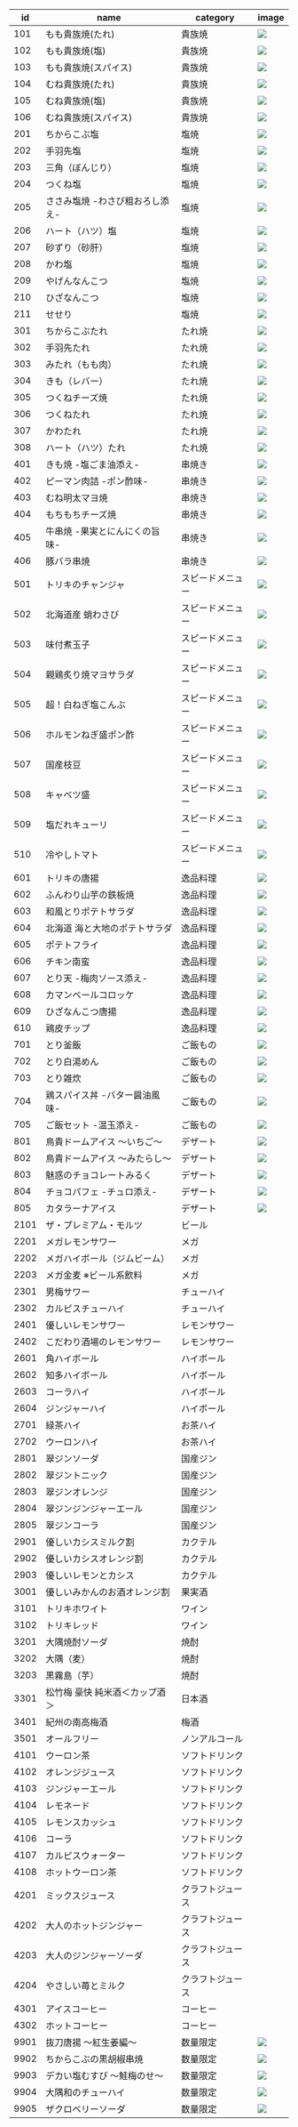 | id | name | category | image |
| --- | --- | --- | --- | 
| 101 | もも貴族焼(たれ) | 貴族焼 | ![](https://torikizoku.co.jp/assets/uploads/2024/03/momo_kizokuyaki_tare.jpg) |
| 102 | もも貴族焼(塩) | 貴族焼 | ![](https://torikizoku.co.jp/assets/uploads/2024/03/momo_kizokuyaki_shio.jpg) |
| 103 | もも貴族焼(スパイス) | 貴族焼 | ![](https://torikizoku.co.jp/assets/uploads/2024/03/momo_kizokuyaki_spice.jpg) |
| 104 | むね貴族焼(たれ) | 貴族焼 | ![](https://torikizoku.co.jp/assets/uploads/2024/03/mune_kizokuyaki_tare.jpg) |
| 105 | むね貴族焼(塩) | 貴族焼 | ![](https://torikizoku.co.jp/assets/uploads/2024/03/mune_kizokuyaki_shio.jpg) |
| 106 | むね貴族焼(スパイス) | 貴族焼 | ![](https://torikizoku.co.jp/assets/uploads/2024/03/mune_kizokuyaki_spice.jpg) |
| 201 | ちからこぶ塩 | 塩焼 | ![](https://torikizoku.co.jp/assets/uploads/2023/05/shio_chikarakobu.jpg) |
| 202 | 手羽先塩 | 塩焼 | ![](https://torikizoku.co.jp/assets/uploads/2023/05/shio_tebasaki.jpg) |
| 203 | 三角（ぼんじり） | 塩焼 | ![](https://torikizoku.co.jp/assets/uploads/2023/05/shio_sankaku.jpg) |
| 204 | つくね塩 | 塩焼 | ![](https://torikizoku.co.jp/assets/uploads/2023/05/shio_tsukune.jpg) |
| 205 | ささみ塩焼 -わさび粗おろし添え- | 塩焼 | ![](https://torikizoku.co.jp/assets/uploads/2023/05/shio_sasami.jpg) |
| 206 | ハート（ハツ）塩 | 塩焼 | ![](https://torikizoku.co.jp/assets/uploads/2023/05/shio_heart.jpg) |
| 207 | 砂ずり（砂肝） | 塩焼 | ![](https://torikizoku.co.jp/assets/uploads/2023/05/shio_sunazuri.jpg) |
| 208 | かわ塩 | 塩焼 | ![](https://torikizoku.co.jp/assets/uploads/2023/05/shio_kawa.jpg) |
| 209 | やげんなんこつ | 塩焼 | ![](https://torikizoku.co.jp/assets/uploads/2023/05/shio_yagen.jpg) |
| 210 | ひざなんこつ | 塩焼 | ![](https://torikizoku.co.jp/assets/uploads/2023/05/shio_nankotsu.jpg) |
| 211 | せせり | 塩焼 | ![](https://torikizoku.co.jp/assets/uploads/2023/05/shio_seseri.jpg) |
| 301 | ちからこぶたれ | たれ焼 | ![](https://torikizoku.co.jp/assets/uploads/2023/05/tare_chikarakobu.jpg) |
| 302 | 手羽先たれ | たれ焼 | ![](https://torikizoku.co.jp/assets/uploads/2023/05/tare_tebasaki.jpg) |
| 303 | みたれ（もも肉） | たれ焼 | ![](https://torikizoku.co.jp/assets/uploads/2023/05/tare_mi.jpg) |
| 304 | きも（レバー） | たれ焼 | ![](https://torikizoku.co.jp/assets/uploads/2023/05/tare_kimo.jpg) |
| 305 | つくねチーズ焼 | たれ焼 | ![](https://torikizoku.co.jp/assets/uploads/2023/05/tare_tsukunecheese.jpg) |
| 306 | つくねたれ | たれ焼 | ![](https://torikizoku.co.jp/assets/uploads/2023/05/tare_tsukune.jpg) |
| 307 | かわたれ | たれ焼 | ![](https://torikizoku.co.jp/assets/uploads/2023/05/tare_kawa.jpg) |
| 308 | ハート（ハツ）たれ | たれ焼 | ![](https://torikizoku.co.jp/assets/uploads/2023/05/tare_heart.jpg) |
| 401 | きも焼 -塩ごま油添え- | 串焼き | ![](https://torikizoku.co.jp/assets/uploads/2023/05/kushi_kimo_shiogomaabura.jpg) |
| 402 | ピーマン肉詰 -ポン酢味- | 串焼き | ![](https://torikizoku.co.jp/assets/uploads/2023/05/kushi_piman.jpg) |
| 403 | むね明太マヨ焼 | 串焼き | ![](https://torikizoku.co.jp/assets/uploads/2023/05/kushi_munementai.jpg) |
| 404 | もちもちチーズ焼 | 串焼き | ![](https://torikizoku.co.jp/assets/uploads/2023/05/kushi_mochicheese.jpg) |
| 405 | 牛串焼 -果実とにんにくの旨味- | 串焼き | ![](https://torikizoku.co.jp/assets/uploads/2023/05/kushi_gyu.jpg) |
| 406 | 豚バラ串焼 | 串焼き | ![](https://torikizoku.co.jp/assets/uploads/2023/05/kushi_butabara.jpg) |
| 501 | トリキのチャンジャ | スピードメニュー | ![](https://torikizoku.co.jp/assets/uploads/2023/08/chanja.jpg) |
| 502 | 北海道産 蛸わさび | スピードメニュー | ![](https://torikizoku.co.jp/assets/uploads/2023/08/takowasa.jpg) |
| 503 | 味付煮玉子 | スピードメニュー | ![](https://torikizoku.co.jp/assets/uploads/2023/08/nitamago.jpg) |
| 504 | 親鶏炙り焼マヨサラダ | スピードメニュー | ![](https://torikizoku.co.jp/assets/uploads/2023/05/oyadori_aburimayo.jpg) |
| 505 | 超！白ねぎ塩こんぶ | スピードメニュー | ![](https://torikizoku.co.jp/assets/uploads/2023/05/shironegi_shiokonbu.jpg) |
| 506 | ホルモンねぎ盛ポン酢 | スピードメニュー | ![](https://torikizoku.co.jp/assets/uploads/2023/05/hormone.jpg) |
| 507 | 国産枝豆 | スピードメニュー | ![](https://torikizoku.co.jp/assets/uploads/2023/05/edamame.jpg) |
| 508 | キャベツ盛 | スピードメニュー | ![](https://torikizoku.co.jp/assets/uploads/2023/05/cabbagemori.jpg) |
| 509 | 塩だれキューリ | スピードメニュー | ![](https://torikizoku.co.jp/assets/uploads/2023/05/shiodare_kyuri.jpg) |
| 510 | 冷やしトマト | スピードメニュー | ![](https://torikizoku.co.jp/assets/uploads/2024/02/hiyashi_tomato.jpg) |
| 601 | トリキの唐揚 | 逸品料理 | ![](https://torikizoku.co.jp/assets/uploads/2023/05/karaage.jpg) |
| 602 | ふんわり山芋の鉄板焼 | 逸品料理 | ![](https://torikizoku.co.jp/assets/uploads/2023/05/yamaimo_teppan.jpg) |
| 603 | 和風とりポテトサラダ | 逸品料理 | ![](https://torikizoku.co.jp/assets/uploads/2024/02/wafu_toripotato_sarada.jpg) |
| 604 | 北海道 海と大地のポテトサラダ | 逸品料理 | ![](https://torikizoku.co.jp/assets/uploads/2023/05/potato_sarada.jpg) |
| 605 | ポテトフライ | 逸品料理 | ![](https://torikizoku.co.jp/assets/uploads/2023/08/french-fries.jpg) |
| 606 | チキン南蛮 | 逸品料理 | ![](https://torikizoku.co.jp/assets/uploads/2023/05/chicken_namban.jpg) |
| 607 | とり天 -梅肉ソース添え- | 逸品料理 | ![](https://torikizoku.co.jp/assets/uploads/2023/05/toriten.jpg) |
| 608 | カマンベールコロッケ | 逸品料理 | ![](https://torikizoku.co.jp/assets/uploads/2023/05/camembert_croquette.jpg) |
| 609 | ひざなんこつ唐揚 | 逸品料理 | ![](https://torikizoku.co.jp/assets/uploads/2023/05/nankotsu_karaage.jpg) |
| 610 | 鶏皮チップ | 逸品料理 | ![](https://torikizoku.co.jp/assets/uploads/2023/05/torikawa.jpg) |
| 701 | とり釜飯 | ご飯もの | ![](https://torikizoku.co.jp/assets/uploads/2023/05/torikamameshi.jpg) |
| 702 | とり白湯めん | ご飯もの | ![](https://torikizoku.co.jp/assets/uploads/2023/08/toripaitan.jpg) |
| 703 | とり雑炊 | ご飯もの | ![](https://torikizoku.co.jp/assets/uploads/2023/05/torizousui.jpg) |
| 704 | 鶏スパイス丼 -バター醤油風味- | ご飯もの | ![](https://torikizoku.co.jp/assets/uploads/2023/05/tori_spice_don.jpg) |
| 705 | ご飯セット -温玉添え- | ご飯もの | ![](https://torikizoku.co.jp/assets/uploads/2023/05/rice_set.jpg) |
| 801 | 鳥貴ドームアイス ～いちご～ | デザート | ![](https://torikizoku.co.jp/assets/uploads/2024/02/toriki_domu_ice_ichigo.jpg) |
| 802 | 鳥貴ドームアイス ～みたらし～ | デザート | ![](https://torikizoku.co.jp/assets/uploads/2024/02/toriki_domu_ice_mitarashi.jpg) |
| 803 | 魅惑のチョコレートみるく | デザート | ![](https://torikizoku.co.jp/assets/uploads/2023/08/chocolate-milk.jpg) |
| 804 | チョコパフェ -チュロ添え- | デザート | ![](https://torikizoku.co.jp/assets/uploads/2023/05/choco_parfait.jpg) |
| 805 | カタラーナアイス | デザート | ![](https://torikizoku.co.jp/assets/uploads/2023/05/catalana_ice_cream.jpg) |
| 2101 | ザ・プレミアム・モルツ | ビール | ![]() |
| 2201 | メガレモンサワー | メガ | ![]() |
| 2202 | メガハイボール（ジムビーム） | メガ | ![]() |
| 2203 | メガ金麦 ※ビール系飲料 | メガ | ![]() |
| 2301 | 男梅サワー | チューハイ | ![]() |
| 2302 | カルピスチューハイ | チューハイ | ![]() |
| 2401 | 優しいレモンサワー | レモンサワー | ![]() |
| 2402 | こだわり酒場のレモンサワー | レモンサワー | ![]() |
| 2601 | 角ハイボール | ハイボール | ![]() |
| 2602 | 知多ハイボール | ハイボール | ![]() |
| 2603 | コーラハイ | ハイボール | ![]() |
| 2604 | ジンジャーハイ | ハイボール | ![]() |
| 2701 | 緑茶ハイ | お茶ハイ | ![]() |
| 2702 | ウーロンハイ | お茶ハイ | ![]() |
| 2801 | 翠ジンソーダ | 国産ジン | ![]() |
| 2802 | 翠ジントニック | 国産ジン | ![]() |
| 2803 | 翠ジンオレンジ | 国産ジン | ![]() |
| 2804 | 翠ジンジンジャーエール | 国産ジン | ![]() |
| 2805 | 翠ジンコーラ | 国産ジン | ![]() |
| 2901 | 優しいカシスミルク割 | カクテル | ![]() |
| 2902 | 優しいカシスオレンジ割 | カクテル | ![]() |
| 2903 | 優しいレモンとカシス | カクテル | ![]() |
| 3001 | 優しいみかんのお酒オレンジ割 | 果実酒 | ![]() |
| 3101 | トリキホワイト | ワイン | ![]() |
| 3102 | トリキレッド | ワイン | ![]() |
| 3201 | 大隅焼酎ソーダ | 焼酎 | ![]() |
| 3202 | 大隅（麦） | 焼酎 | ![]() |
| 3203 | 黒霧島（芋） | 焼酎 | ![]() |
| 3301 | 松竹梅 豪快 純米酒＜カップ酒＞ | 日本酒 | ![]() |
| 3401 | 紀州の南高梅酒 | 梅酒 | ![]() |
| 3501 | オールフリー | ノンアルコール | ![]() |
| 4101 | ウーロン茶 | ソフトドリンク | ![]() |
| 4102 | オレンジジュース | ソフトドリンク | ![]() |
| 4103 | ジンジャーエール | ソフトドリンク | ![]() |
| 4104 | レモネード | ソフトドリンク | ![]() |
| 4105 | レモンスカッシュ | ソフトドリンク | ![]() |
| 4106 | コーラ | ソフトドリンク | ![]() |
| 4107 | カルピスウォーター | ソフトドリンク | ![]() |
| 4108 | ホットウーロン茶 | ソフトドリンク | ![]() |
| 4201 | ミックスジュース | クラフトジュース | ![]() |
| 4202 | 大人のホットジンジャー | クラフトジュース | ![]() |
| 4203 | 大人のジンジャーソーダ | クラフトジュース | ![]() |
| 4204 | やさしい苺とミルク | クラフトジュース | ![]() |
| 4301 | アイスコーヒー | コーヒー | ![]() |
| 4302 | ホットコーヒー | コーヒー | ![]() |
| 9901 | 抜刀唐揚 ～紅生姜編～ | 数量限定 | ![](https://torikizoku.co.jp/assets/uploads/2024/07/karaagre_benishouga.jpg) |
| 9902 | ちからこぶの黒胡椒串焼 | 数量限定 | ![](https://torikizoku.co.jp/assets/uploads/2024/07/tikarakobu_kurokoshou.jpg) |
| 9903 | デカい塩むすび ～鮭梅のせ～ | 数量限定 | ![](https://torikizoku.co.jp/assets/uploads/2024/07/dekaisiomusubi.jpg) |
| 9904 | 大隅和のチューハイ | 数量限定 | ![](https://torikizoku.co.jp/assets/uploads/2024/07/osumiwanochuhai.jpg) |
| 9905 | ザクロベリーソーダ | 数量限定 | ![](https://torikizoku.co.jp/assets/uploads/2024/07/zakuroberrysoda.jpg) |
